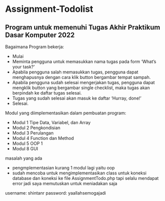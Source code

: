 Assignment-Todolist
==
Program untuk memenuhi Tugas Akhir Praktikum Dasar Komputer 2022
--

Bagaimana Program bekerja: 
- 	Mulai
- 	Meminta pengguna untuk memasukkan nama tugas pada form ‘What’s your task?’
- 	Apabila pengguna salah memasukkan tugas, pengguna dapat menghapusnya dengan cara klik button bergambar tempat sampah.
- 	Apabila pengguna sudah selesai mengerjakan tugas, pengguna dapat mengklik button yang bergambar single checklist, maka tugas akan berpindah ke daftar tugas selesai.
- 	Tugas yang sudah selesai akan masuk ke daftar ‘Hurray, done!’
- 	Selesai.



Modul yang diimplementasikan dalam pembuatan program:
- Modul 1 Tipe Data, Variabel, dan Array
- Modul 2 Pengkondisian 
- Modul 3 Perulangan
- Modul 4 Function dan Method
- Modul 5 OOP 1
- Modul 8 GUI


masalah yang ada
- pengmplementasian kurang 1 modul lagi yaitu oop
- sudah mencoba untuk mengimplementasikan class untuk koneksi database dan koneksi ke file AssignmentTodo.php tapi selalu mendapat error jadi saya memutuskan untuk meniadakan saja


username: shintanr
password: yaallahsemogajadi



